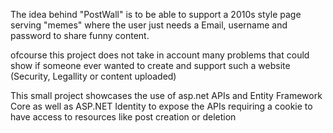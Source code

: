 The idea behind "PostWall" is to be able to support a 2010s style page serving "memes" where the user just needs a Email, username and password to share funny content.

ofcourse this project does not take in account many problems that could show if someone ever wanted to create and support such a website (Security, Legallity or content uploaded)

This small project showcases the use of asp.net APIs and Entity Framework Core as well as ASP.NET Identity to expose the APIs requiring a cookie to have access to resources like post creation or deletion
